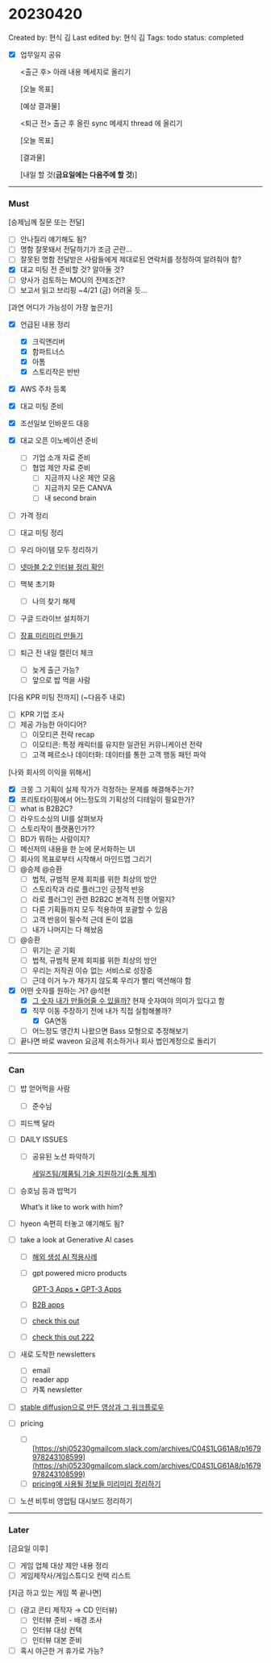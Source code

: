 # 20230420

Created by: 현식 김
Last edited by: 현식 김
Tags: todo
status: completed

- [x]  업무일지 공유
    
    <출근 후> 아래 내용 메세지로 올리기
    
    [오늘 목표]
    
    [예상 결과물]
    
    <퇴근 전> 출근 후 올린 sync 메세지 thread 에 올리기
    
    [오늘 목표]
    
    [결과물]
    
    [내일 할 것(**금요일에는 다음주에 할 것**)]
    

---

### Must

[승제님께 질문 또는 전달]

- [ ]  안나질리 얘기해도 됨?
- [ ]  명함 잘못돼서 전달하기가 조금 곤란…
- [ ]  잘못된 명함 전달받은 사람들에게 제대로된 연락처를 정정하여 알려줘야 함?
- [x]  대교 미팅 전 준비할 것? 알아둘 것?
- [ ]  양사가 검토하는 MOU의 전제조건?
- [ ]  보고서 읽고 브리핑 ~4/21 (금) 어려울 듯…

[과연 어디가 가능성이 가장 높은가]

- [x]  언급된 내용 정리
    - [x]  크릭앤리버
    - [x]  함파트너스
    - [x]  아톰
    - [x]  스토리작은 반반

- [x]  AWS 주차 등록
- [x]  대교 미팅 준비
- [x]  조선일보 인바운드 대응
- [x]  대교 오픈 이노베이션 준비
    - [ ]  기업 소개 자료 준비
    - [ ]  협업 제안 자료 준비
        - [ ]  지금까지 나온 제안 모음
        - [ ]  지금까지 모든 CANVA
        - [ ]  내 second brain
- [ ]  가격 정리
- [ ]  대교 미팅 정리

- [ ]  우리 아이템 모두 정리하기
- [ ]  [넷마블 2:2 인터뷰 정리 확인](https://lionrocket.slack.com/archives/C02GN0KUW6N/p1681982189859029)
- [ ]  맥북 초기화
    - [ ]  나의 찾기  해제
- [ ]  구글 드라이브 설치하기
- [ ]  [장표 미리미리 만들기](20230414%20f305c0aab1264f15b217cacc6d537743.md)
- [ ]  퇴근 전 내일 캘린더 체크
    - [ ]  늦게 출근 가능?
    - [ ]  앞으로 밥 먹을 사람

[다음 KPR 미팅 전까지] (~다음주 내로)

- [ ]  KPR 기업 조사
- [ ]  제공 가능한 아이디어?
    - [ ]  이모티콘 전략 recap
    - [ ]  이모티콘: 특정 캐릭터를 유지한 일관된 커뮤니케이션 전략
    - [ ]  고객 페르소나 데이터화: 데이터를 통한 고객 행동 패턴 파악

[나와 회사의 이익을 위해서]

- [x]  크몽 그 기획이 실제 작가가 걱정하는 문제를 해결해주는가?
- [x]  프리토타이핑에서 어느정도의 기획상의 디테일이 필요한가?
- [ ]  what is B2B2C?
- [ ]  라우드소싱의 UI를 살펴보자
- [ ]  스토리작이 플랫폼인가??
- [ ]  BD가 뭐하는 사람이지?
- [ ]  메신저의 내용을 한 눈에 문서화하는 UI
- [ ]  회사의 목표로부터 시작해서 마인드맵 그리기
- [ ]  @승제 @승환
    - [ ]  법적, 규범적 문제 회피를 위한 최상의 방안
    - [ ]  스토리작과 라로 플러그인 긍정적 반응
    - [ ]  라로 플러그인 관련 B2B2C 본격적 진행 어떨지?
    - [ ]  다른 기획들까지 모두 적용하여 포괄할 수 있음
    - [ ]  고객 반응이 필수적 근데 돈이 없음
    - [ ]  내가 나머지는 다 해놨음
- [ ]  @승환
    - [ ]  위기는 곧 기회
    - [ ]  법적, 규범적 문제 회피를 위한 최상의 방안
    - [ ]  우리는 저작권 이슈 없는 서비스로 성장중
    - [ ]  근데 이거 누가 채가지 않도록 우리가 빨리 액션해야 함
- [x]  어떤 숫자를 원하는 거? @석현
    - [x]  [그 숫자 내가 만들어줄 수 있을까?](https://unbounce.com/product/smart-traffic/) 현재 숫자여야 의미가 있다고 함
    - [x]  직무 이동 주장하기 전에 내가 직접 실험해볼까?
        - [x]  GA연동
    - [ ]  어느정도 앵간치 나왔으면 Bass 모형으로 추정해보기
- [ ]  끝나면 바로 waveon 요금제 취소하거나 회사 법인계정으로 돌리기

---

### Can

- [ ]  밥 얻어먹을 사람
    - [ ]  준수님
- [ ]  피드백 달라
- [ ]  DAILY ISSUES
    - [ ]  공유된 노션 파악하기
        
        [](https://www.notion.so/8a6a7896ca5042f787d069de3a407f72?pvs=21) 
        
        [세일즈팀/제품팀 기술 지원하기(소통 체계)](https://www.notion.so/8997bcc1a7764b5f9231a2c1f446d84b?pvs=21) 
        
- [ ]  승호님 등과 밥먹기
    
    What’s it like to work with him?
    
- [ ]  hyeon 속편히 터놓고 얘기해도 됨?
- [ ]  take a look at Generative AI cases
    - [ ]  [해외 생성 AI 적용사례](https://www.notion.so/AI-fc66f14a19f3421a8564c616513692ac?pvs=21)
    - [ ]  gpt powered micro products
        
        [GPT-3 Apps • GPT-3 Apps](https://gpt-apps.com/)
        
    - [ ]  [B2B apps](https://www.notion.so/SaaS-B2B-by-bf26e8c9605744aa9c710a62cdc36b41?pvs=21)
    - [ ]  [check this out](https://lionrocket.slack.com/archives/C022N3PU5EG/p1680161822427429)
    - [ ]  [check this out 222](https://lionrocket.slack.com/archives/C01F2SRJXLK/p1680222703532449)
- [ ]  새로 도착한 newsletters
    - [ ]  email
    - [ ]  reader app
    - [ ]  카톡 newsletter
- [ ]  [stable diffusion으로 만든 영상과 그 워크플로우](https://lionrocket.slack.com/archives/C01F2SRJXLK/p1680139963657019)
- [ ]  pricing
    - [ ]  [https://shj05230gmailcom.slack.com/archives/C04S1LG61A8/p1679978243108599](https://shj05230gmailcom.slack.com/archives/C04S1LG61A8/p1679978243108599)
    - [ ]  [pricing에 사용될 정보들 미리미리 정리하기](Pricing%20strategy%2017295d8505ce4f07b32a6a8344fbfb5f.md)
- [ ]  노션 비투비 영업팀 대시보드 정리하기

---

### Later

[금요일 이후]

- [ ]  게임 업체 대상 제안 내용 정리
- [ ]  게임제작사/게임스튜디오 컨택 리스트

[지금 하고 있는 게임 쪽 끝나면]

- [ ]  (광고 콘티 제작자 → CD 인터뷰)
    - [ ]  인터뷰 준비 - 배경 조사
    - [ ]  인터뷰 대상 컨택
    - [ ]  인터뷰 대본 준비

- [ ]  혹시 야근한 거 휴가로 가능?
